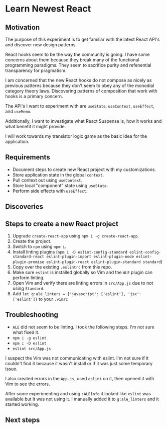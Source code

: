 # Learn Newest React

## Motivation

The purpose of this experiment is to get familiar with the latest React API's
and discover new design patterns.

React hooks seem to be the way the community is going.  I have some concerns
about them because they break many of the functional programming paradigms.
They seem to sacrifice purity and refenential transparency for pragmatism.

I am concerned that the new React hooks do not compose as nicely as previous
patterns because they don't seem to obey any of the monodial category theory
laws.  Discovering patterns of composition that work with hooks is a primary
concern.

The API's I want to experiment with are `useState`, `useContext`, `useEffect`,
and `useMemo`.

Additionally, I want to investigate what React Suspense is, how it works and
what benefit it might provide.

I will work towards my transistor logic game as the basic idea for the application.

## Requirements

* Document steps to create new React project with my customizations.
* Store application state in the global `context`.
* Pull context out using `useContext`.
* Store local "component" state using `useState`.
* Perform side effects with `useEffect`.

## Discoveries

## Steps to create a new React project

1.  Upgrade `create-react-app` using `npm i -g create-react-app`.
2.  Create the project.
3.  Switch to `npm` using `npm i`.
4.  Install linting plugins (`npm i -D eslint-config-standard eslint-config-standard-react eslint-plugin-import eslint-plugin-node eslint-plugin-promise eslint-plugin-react eslint-plugin-standard standard`)
5.  Copy over the existing `.eslintrc` from this repo.
6.  Make sure `eslint` is installed globally so Vim and the `ALE` plugin can perform linting.
7.  Open Vim and verify there are linting errors in `src/App.js` due to not using `Standard`.
8.  Add `let g:ale_linters = {'javascript': ['eslint'], 'jsx': ['eslint']}` to your `.vimrc`

## Troubleshooting

* `ALE` did not seem to be linting.  I took the following steps.  I'm not sure what fixed it.
* `npm i -g eslint`
* `npm i -D eslint`
* `eslint src/App.js`

I suspect the Vim was not communicating with eslint.  I'm not sure if it couldn't find it
because it wasn't install or if it was just some temporary issue.

I also created errors in the `App.js`, used `eslint` on it, then opened it with Vim to see the errors.

After some experimenting and using `:ALEInfo` it looked like `eslint` was available but
it was not using it.  I manually added it to `g:ale_linters` and it started working.

## Next steps
